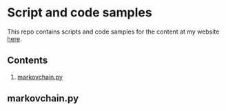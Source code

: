 # Script and code samples

This repo contains scripts and code samples for the content at my website [here](https://mml.johnmyersmath.com).

## Contents

1. [markovchain.py](##markovchain.py)

## markovchain.py